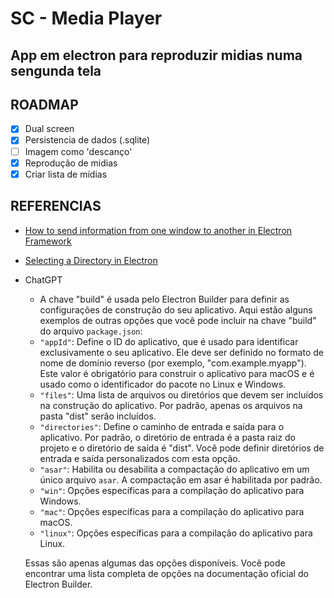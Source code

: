 # SC - Media Player

## App em electron para reproduzir midias numa sengunda tela

## ROADMAP

- [X] Dual screen
- [X] Persistencia de dados (.sqlite)
- [ ] Imagem como 'descanço'
- [X] Reprodução de midias
- [X] Criar lista de mídias

## REFERENCIAS

- [How to send information from one window to another in Electron Framework](https://ourcodeworld.com/articles/read/536/how-to-send-information-from-one-window-to-another-in-electron-framework)
- [Selecting a Directory in Electron](https://jaketrent.com/post/select-directory-in-electron/)
- ChatGPT

  - A chave "build" é usada pelo Electron Builder para definir as configurações de construção do seu aplicativo. Aqui estão alguns exemplos de outras opções que você pode incluir na chave "build" do arquivo `package.json`:

  * `"appId"`: Define o ID do aplicativo, que é usado para identificar exclusivamente o seu aplicativo. Ele deve ser definido no formato de nome de domínio reverso (por exemplo, "com.example.myapp"). Este valor é obrigatório para construir o aplicativo para macOS e é usado como o identificador do pacote no Linux e Windows.
  * `"files"`: Uma lista de arquivos ou diretórios que devem ser incluídos na construção do aplicativo. Por padrão, apenas os arquivos na pasta "dist" serão incluídos.
  * `"directories"`: Define o caminho de entrada e saída para o aplicativo. Por padrão, o diretório de entrada é a pasta raiz do projeto e o diretório de saída é "dist". Você pode definir diretórios de entrada e saída personalizados com esta opção.
  * `"asar"`: Habilita ou desabilita a compactação do aplicativo em um único arquivo `asar`. A compactação em asar é habilitada por padrão.
  * `"win"`: Opções específicas para a compilação do aplicativo para Windows.
  * `"mac"`: Opções específicas para a compilação do aplicativo para macOS.
  * `"linux"`: Opções específicas para a compilação do aplicativo para Linux.

  Essas são apenas algumas das opções disponíveis. Você pode encontrar uma lista completa de opções na documentação oficial do Electron Builder.
